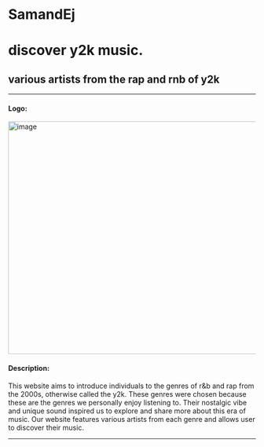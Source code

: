 # SamandEj
<h1>discover y2k music.</h1>
<h2>various artists from the rap and rnb of y2k</h2>

---
<h4> Logo: </h4>

<img width="581" height="474" alt="image" src="https://github.com/user-attachments/assets/9bac4126-e89a-4b0e-ad08-7c59150a2411" />

<h4> Description: </h4>

<p> This website aims to introduce individuals to the genres of r&b and rap from the 2000s, otherwise called the y2k. These genres were chosen because these are the genres we personally enjoy listening to. Their nostalgic vibe and unique sound inspired us to explore and share more about this era of music. Our website features various artists from each genre and allows user to discover their music.  </p>

---

